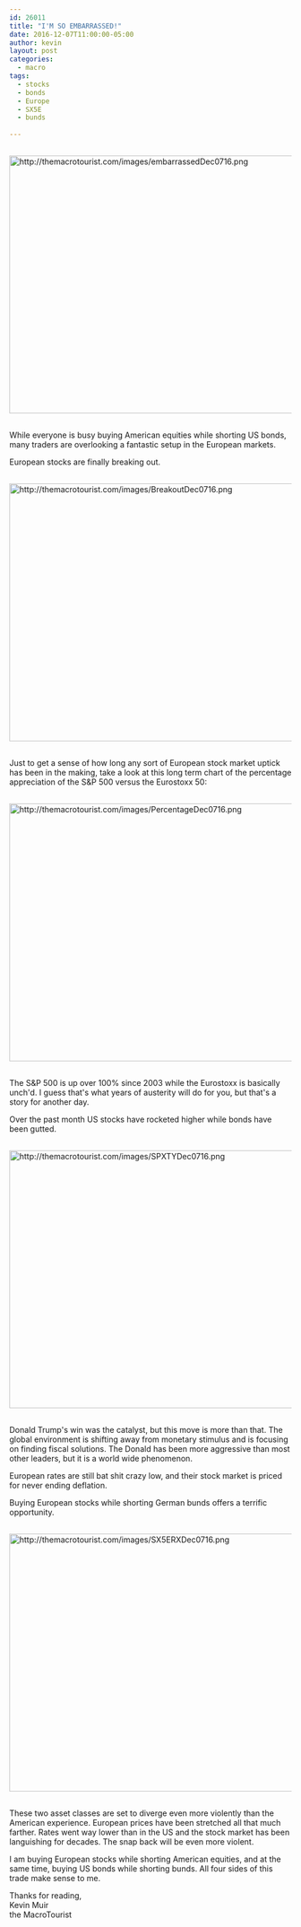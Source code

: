 ```yaml
---
id: 26011
title: "I'M SO EMBARRASSED!"
date: 2016-12-07T11:00:00-05:00
author: kevin
layout: post
categories:
  - macro
tags:
  - stocks
  - bonds
  - Europe
  - SX5E
  - bunds
   
---
```

<a href="http://themacrotourist.com/images/embarrassedDec0716.png"><img src="http://themacrotourist.com/images/embarrassedDec0716.png" alt="http://themacrotourist.com/images/embarrassedDec0716.png" width="750" height="460" style="margin:30px auto;display:block;"></a>

While everyone is busy buying American equities while shorting US bonds, many traders are overlooking a fantastic setup in the European markets.

European stocks are finally breaking out.  

<a href="http://themacrotourist.com/images/BreakoutDec0716.png"><img src="http://themacrotourist.com/images/BreakoutDec0716.png" alt="http://themacrotourist.com/images/BreakoutDec0716.png" width="750" height="460" style="margin:30px auto;display:block;"></a>

Just to get a sense of how long any sort of European stock market uptick has been in the making, take a look at this long term chart of the percentage appreciation of the S&P 500 versus the Eurostoxx 50:

<a href="http://themacrotourist.com/images/PercentageDec0716.png"><img src="http://themacrotourist.com/images/PercentageDec0716.png" alt="http://themacrotourist.com/images/PercentageDec0716.png" width="750" height="460" style="margin:30px auto;display:block;"></a>

The S&P 500 is up over 100% since 2003 while the Eurostoxx is basically unch'd.  I guess that's what years of austerity will do for you, but that's a story for another day.

Over the past month US stocks have rocketed higher while bonds have been gutted.

<a href="http://themacrotourist.com/images/SPXTYDec0716.png"><img src="http://themacrotourist.com/images/SPXTYDec0716.png" alt="http://themacrotourist.com/images/SPXTYDec0716.png" width="750" height="460" style="margin:30px auto;display:block;"></a>

Donald Trump's win was the catalyst, but this move is more than that.  The global environment is shifting away from monetary stimulus and is focusing on finding fiscal solutions.  The Donald has been more aggressive than most other leaders, but it is a world wide phenomenon.

European rates are still bat shit crazy low, and their stock market is priced for never ending deflation.  

Buying European stocks while shorting German bunds offers a terrific opportunity.

<a href="http://themacrotourist.com/images/SX5ERXDec0716.png"><img src="http://themacrotourist.com/images/SX5ERXDec0716.png" alt="http://themacrotourist.com/images/SX5ERXDec0716.png" width="750" height="460" style="margin:30px auto;display:block;"></a>

These two asset classes are set to diverge even more violently than the American experience.  European prices have been stretched all that much farther.  Rates went way lower than in the US and the stock market has been languishing for decades.  The snap back will be even more violent.

I am buying European stocks while shorting American equities, and at the same time, buying US bonds while shorting bunds.  All four sides of this trade make sense to me.

Thanks for reading,  
Kevin Muir  
the MacroTourist  

